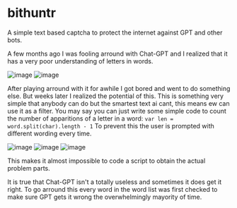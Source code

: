 # bithuntr
A simple text based captcha to protect the internet against GPT and other bots.

A few months ago I was fooling arround with Chat-GPT and I realized that it has a very poor understanding of letters in words.

![image](https://github.com/Gabocota/bithuntr/assets/88735758/555c8055-98a6-4c01-b9bb-c7ef400d3c8f)
![image](https://github.com/Gabocota/bithuntr/assets/88735758/60151c07-029c-48f4-a41f-ca27984284f6)

After playing arround with it for awhile I got bored and went to do something else. But weeks later I realized the potential of this. This is something very simple that anybody can do but the smartest text ai cant, this means ew can use it as a filter.
You may say you can just write some simple code to count the number of apparitions of a letter in a word:
```var len = word.split(char).length - 1```
To prevent this the user is prompted with different wording every time.

![image](https://github.com/Gabocota/bithuntr/assets/88735758/b70c26d2-1f6d-4075-8787-c4e083371a7e)
![image](https://github.com/Gabocota/bithuntr/assets/88735758/72f0a335-e3c8-4792-b23d-e5d90ecec5bd)
![image](https://github.com/Gabocota/bithuntr/assets/88735758/e7aad896-23ef-4ccc-8d81-59069d81f7e8)

This makes it almost impossible to code a script to obtain the actual problem parts.

It is true that Chat-GPT isn't a totally useless and sometimes it does get it right. To go arround this every word in the word list was first checked to make sure GPT gets it wrong the overwhelmingly mayority of time.
